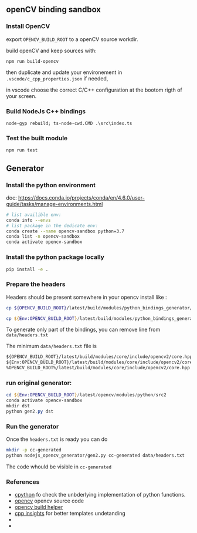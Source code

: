 ## openCV binding sandbox

### Install OpenCV

export `OPENCV_BUILD_ROOT` to a openCV source workdir.

build openCV and keep sources with:

`npm run build-opencv`

then duplicate and update your environement in `.vscode/c_cpp_properties.json` if needed,

in vscode choose the correct C/C++ configuration at the bootom rigth of your screen.

### Build NodeJs C++ bindings

`node-gyp rebuild; ts-node-cwd.CMD .\src\index.ts`

### Test the built module

`npm run test`

## Generator

### Install the python environment

doc: https://docs.conda.io/projects/conda/en/4.6.0/user-guide/tasks/manage-environments.html
```bash
# list availible env:
conda info --envs
# list package in the dedicate env:
conda create --name opencv-sandbox python=3.7
conda list -n opencv-sandbox
conda activate opencv-sandbox
```

### Install the python package locally

```bash
pip install -e .
```

### Prepare the headers

Headers should be present somewhere in your opencv install like : 

```bash
cp ${OPENCV_BUILD_ROOT}/latest/build/modules/python_bindings_generator/headers.txt data/headers.txt
```

```powershell
cp ${Env:OPENCV_BUILD_ROOT}/latest/build/modules/python_bindings_generator/headers.txt data/headers.txt
```

To generate only part of the bindings, you can remove line from `data/headers.txt`

The minimum `data/headers.txt` file is 
```txt
${OPENCV_BUILD_ROOT}/latest/build/modules/core/include/opencv2/core.hpp
${Env:OPENCV_BUILD_ROOT}/latest/build/modules/core/include/opencv2/core.hpp
%OPENCV_BUILD_ROOT%/latest/build/modules/core/include/opencv2/core.hpp
```

### run original generator:

```powershell
cd ${Env:OPENCV_BUILD_ROOT}/latest/opencv/modules/python/src2
conda activate opencv-sandbox
mkdir dst
python gen2.py dst
```

### Run the generator

Once the `headers.txt` is ready you can do

```bash
mkdir -p cc-generated
python nodejs_opencv_generator/gen2.py cc-generated data/headers.txt
```

The code whould be visible in `cc-generated`


### References

- [cpython](https://github.com/python/cpython) fo check the unbderlying implementation of python functions.
- [opencv](https://github.com/opencv/opencv) opencv source code
- [opencv build helper](https://github.com/UrielCh/npm-opencv-build)
- [cpp insights](https://cppinsights.io/) for better templates undetanding
- 
- 